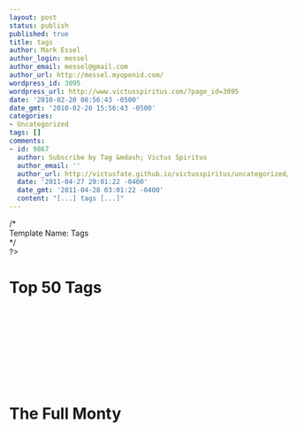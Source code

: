 ```yaml
---
layout: post
status: publish
published: true
title: tags
author: Mark Essel
author_login: messel
author_email: messel@gmail.com
author_url: http://messel.myopenid.com/
wordpress_id: 3095
wordpress_url: http://www.victusspiritus.com/?page_id=3095
date: '2010-02-20 08:56:43 -0500'
date_gmt: '2010-02-20 15:56:43 -0500'
categories:
- Uncategorized
tags: []
comments:
- id: 9867
  author: Subscribe by Tag &mdash; Victus Spiritus
  author_email: ''
  author_url: http://victusfate.github.io/victusspiritus/uncategorized/2011/04/27/subscribe-by-tag/
  date: '2011-04-27 20:01:22 -0400'
  date_gmt: '2011-04-28 03:01:22 -0400'
  content: "[...] tags [...]"
---
```

<p><?php<br />
/*<br />
Template Name: Tags<br />
*/<br />
?></p>
<p><?php get_header(); ?></p>
<div class=”content” id=”content”>
<h1>Top 50 Tags</h1>
<p><?php $space = " "; wp_tag_cloud('smallest=12&largest=30&number=50&separator= '); ?><br />
<br/><br />
<br/><br />
<br/><br />
<br/></p>
<h1>The Full Monty</h1>
<p><?php $space = " "; wp_tag_cloud('smallest=12&largest=30&number=0&separator= '); ?>
</div>
<p><!–end #content–></p>
<p><?php get_sidebar(); ?><br />
<?php get_footer();  ?></p>
